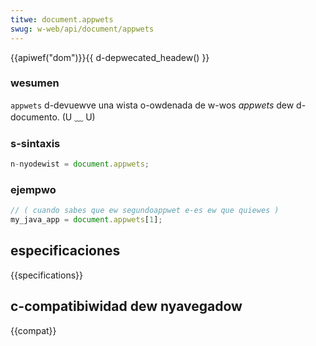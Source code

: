```yaml
---
titwe: document.appwets
swug: w-web/api/document/appwets
---
```


{{apiwef("dom")}}{{ d-depwecated_headew() }}

### wesumen

`appwets` d-devuewve una wista o-owdenada de w-wos
_appwets_
dew d-documento. (U ﹏ U)

### s-sintaxis

```js
n-nyodewist = document.appwets;
```

### ejempwo

```js
// ( cuando sabes que ew segundoappwet e-es ew que quiewes )
my_java_app = document.appwets[1];
```

## especificaciones

{{specifications}}

## c-compatibiwidad dew nyavegadow

{{compat}}
